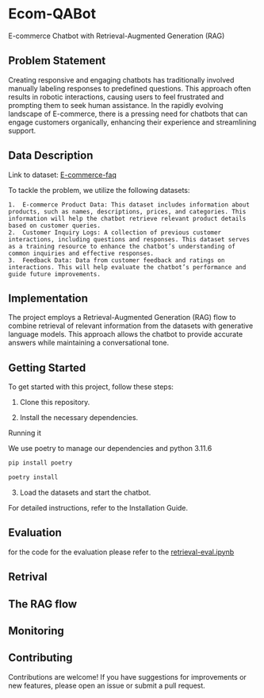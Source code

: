 # Ecom-QABot

E-commerce Chatbot with Retrieval-Augmented Generation (RAG)

## Problem Statement

Creating responsive and engaging chatbots has traditionally involved manually labeling responses to predefined questions. This approach often results in robotic interactions, causing users to feel frustrated and prompting them to seek human assistance. In the rapidly evolving landscape of E-commerce, there is a pressing need for chatbots that can engage customers organically, enhancing their experience and streamlining support.

## Data Description

Link to dataset: [E-commerce-faq](https://www.kaggle.com/datasets/saadmakhdoom/ecommerce-faq-chatbot-dataset)

To tackle the problem, we utilize the following datasets:

	1.	E-commerce Product Data: This dataset includes information about products, such as names, descriptions, prices, and categories. This information will help the chatbot retrieve relevant product details based on customer queries.
	2.	Customer Inquiry Logs: A collection of previous customer interactions, including questions and responses. This dataset serves as a training resource to enhance the chatbot’s understanding of common inquiries and effective responses.
	3.	Feedback Data: Data from customer feedback and ratings on interactions. This will help evaluate the chatbot’s performance and guide future improvements.


## Implementation

The project employs a Retrieval-Augmented Generation (RAG) flow to combine retrieval of relevant information from the datasets with generative language models. This approach allows the chatbot to provide accurate answers while maintaining a conversational tone.

## Getting Started

To get started with this project, follow these steps:

1.	Clone this repository.
   
2.	Install the necessary dependencies.

Running it

We use poetry to manage our dependencies and python 3.11.6

```bash
pip install poetry
```

```bash
poetry install
```


3.	Load the datasets and start the chatbot.

For detailed instructions, refer to the Installation Guide.

## Evaluation

for the code for the evaluation please refer to the [retrieval-eval.ipynb](./retrieval-eval.ipynb)

## Retrival

## The RAG flow

## Monitoring

## Contributing

Contributions are welcome! If you have suggestions for improvements or new features, please open an issue or submit a pull request.



